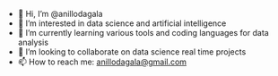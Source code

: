 - 👋 Hi, I’m @anillodagala
- 👀 I’m interested in data science and artificial intelligence
- 🌱 I’m currently learning various tools and coding languages for data analysis 
- 💞️ I’m looking to collaborate on data science real time projects
- 📫 How to reach me: anillodagala@gmail.com

<!---
anillodagala/anillodagala is a ✨ special ✨ repository because its `README.md` (this file) appears on your GitHub profile.
You can click the Preview link to take a look at your changes.
--->
